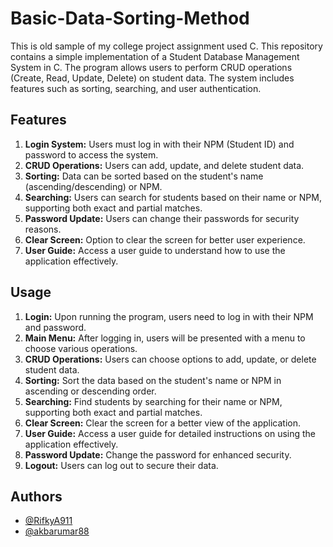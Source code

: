# Basic-Data-Sorting-Method
This is old sample of my college project assignment used C. This repository contains a simple implementation of a Student Database Management System in C. The program allows users to perform CRUD operations (Create, Read, Update, Delete) on student data. The system includes features such as sorting, searching, and user authentication.


## Features

1. **Login System:** Users must log in with their NPM (Student ID) and password to access the system.
2. **CRUD Operations:** Users can add, update, and delete student data.
3. **Sorting:** Data can be sorted based on the student's name (ascending/descending) or NPM.
4. **Searching:** Users can search for students based on their name or NPM, supporting both exact and partial matches.
5. **Password Update:** Users can change their passwords for security reasons.
6. **Clear Screen:** Option to clear the screen for better user experience.
7. **User Guide:** Access a user guide to understand how to use the application effectively.


## Usage

1. **Login:** Upon running the program, users need to log in with their NPM and password.
2. **Main Menu:** After logging in, users will be presented with a menu to choose various operations.
3. **CRUD Operations:** Users can choose options to add, update, or delete student data.
4. **Sorting:** Sort the data based on the student's name or NPM in ascending or descending order.
5. **Searching:** Find students by searching for their name or NPM, supporting both exact and partial matches.
6. **Clear Screen:** Clear the screen for a better view of the application.
7. **User Guide:** Access a user guide for detailed instructions on using the application effectively.
8. **Password Update:** Change the password for enhanced security.
9. **Logout:** Users can log out to secure their data.


## Authors

- [@RifkyA911](https://github.com/RifkyA911)
- [@akbarumar88](https://github.com/akbarumar88)

